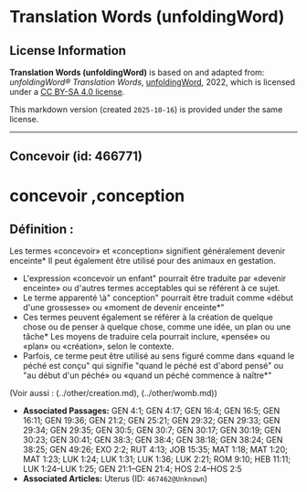 # Translation Words (unfoldingWord)

## License Information

**Translation Words (unfoldingWord)** is based on and adapted from: _unfoldingWord® Translation Words_, [unfoldingWord](https://unfoldingword.org/utw), 2022, which is licensed under a [CC BY-SA 4.0 license](https://creativecommons.org/licenses/by-sa/4.0/legalcode.en).

This markdown version (created `2025-10-16`) is provided under the same license.



--------------------------------

## Concevoir (id: 466771)

concevoir ,conception
=====================

Définition :
------------

Les termes «concevoir» et «conception» signifient généralement devenir enceinte\* Il peut également être utilisé pour des animaux en gestation.

* L'expression «concevoir un enfant" pourrait être traduite par «devenir enceinte» ou d'autres termes acceptables qui se référent à ce sujet.
* Le terme apparenté \\à" conception" pourrait être traduit comme «début d'une grossesse» ou «moment de devenir enceinte\*"
* Ces termes peuvent également se référer à la création de quelque chose ou de penser à quelque chose, comme une idée, un plan ou une tâche\* Les moyens de traduire cela pourrait inclure, «pensée» ou «plan» ou «création», selon le contexte.
* Parfois, ce terme peut être utilisé au sens figuré comme dans «quand le péché est conçu" qui signifie "quand le péché est d'abord pensé" ou "au début d'un péché» ou «quand un péché commence à naître\*"

(Voir aussi : (../other/creation.md), (../other/womb.md))

* **Associated Passages:** GEN 4:1; GEN 4:17; GEN 16:4; GEN 16:5; GEN 16:11; GEN 19:36; GEN 21:2; GEN 25:21; GEN 29:32; GEN 29:33; GEN 29:34; GEN 29:35; GEN 30:5; GEN 30:7; GEN 30:17; GEN 30:19; GEN 30:23; GEN 30:41; GEN 38:3; GEN 38:4; GEN 38:18; GEN 38:24; GEN 38:25; GEN 49:26; EXO 2:2; RUT 4:13; JOB 15:35; MAT 1:18; MAT 1:20; MAT 1:23; LUK 1:24; LUK 1:31; LUK 1:36; LUK 2:21; ROM 9:10; HEB 11:11; LUK 1:24–LUK 1:25; GEN 21:1–GEN 21:4; HOS 2:4–HOS 2:5
* **Associated Articles:** Uterus (ID: `467462@Unknown`)

